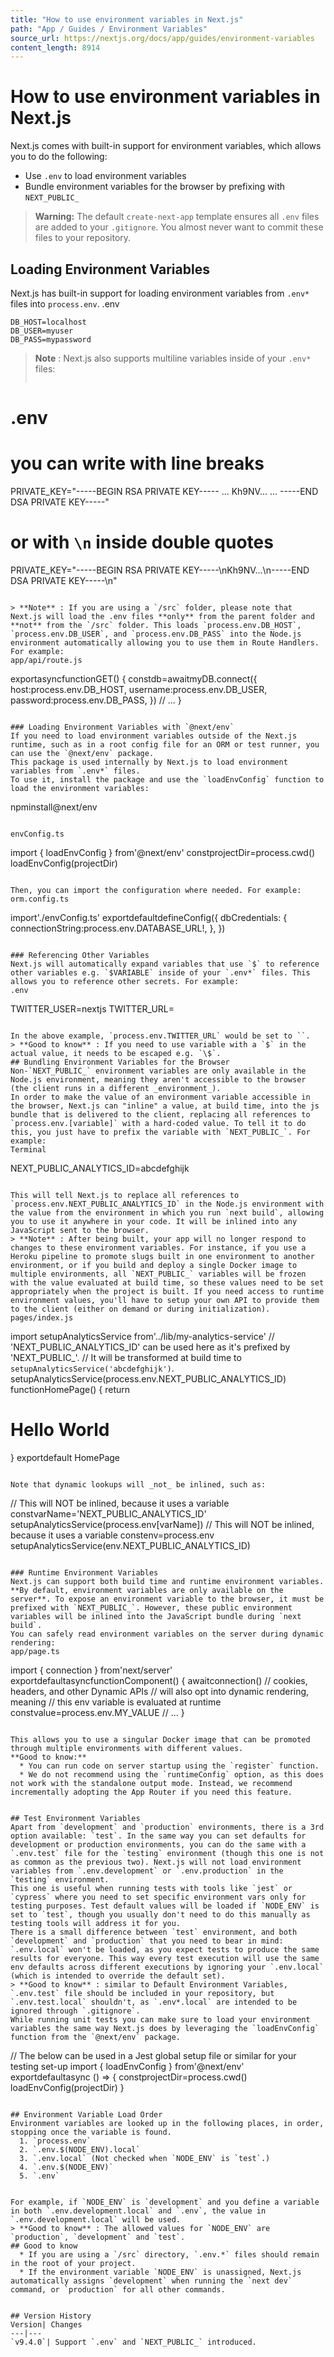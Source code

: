 ```yaml
---
title: "How to use environment variables in Next.js"
path: "App / Guides / Environment Variables"
source_url: https://nextjs.org/docs/app/guides/environment-variables
content_length: 8914
---
```


# How to use environment variables in Next.js
Next.js comes with built-in support for environment variables, which allows you to do the following:
  * Use `.env` to load environment variables
  * Bundle environment variables for the browser by prefixing with `NEXT_PUBLIC_`


> **Warning:** The default `create-next-app` template ensures all `.env` files are added to your `.gitignore`. You almost never want to commit these files to your repository.
## Loading Environment Variables
Next.js has built-in support for loading environment variables from `.env*` files into `process.env`.
.env
```
DB_HOST=localhost
DB_USER=myuser
DB_PASS=mypassword
```

> **Note** : Next.js also supports multiline variables inside of your `.env*` files:
> ```
# .env
# you can write with line breaks
PRIVATE_KEY="-----BEGIN RSA PRIVATE KEY-----
...
Kh9NV...
...
-----END DSA PRIVATE KEY-----"
# or with `\n` inside double quotes
PRIVATE_KEY="-----BEGIN RSA PRIVATE KEY-----\nKh9NV...\n-----END DSA PRIVATE KEY-----\n"
```

> **Note** : If you are using a `/src` folder, please note that Next.js will load the .env files **only** from the parent folder and **not** from the `/src` folder. This loads `process.env.DB_HOST`, `process.env.DB_USER`, and `process.env.DB_PASS` into the Node.js environment automatically allowing you to use them in Route Handlers.
For example:
app/api/route.js
```
exportasyncfunctionGET() {
constdb=awaitmyDB.connect({
  host:process.env.DB_HOST,
  username:process.env.DB_USER,
  password:process.env.DB_PASS,
 })
// ...
}
```

### Loading Environment Variables with `@next/env`
If you need to load environment variables outside of the Next.js runtime, such as in a root config file for an ORM or test runner, you can use the `@next/env` package.
This package is used internally by Next.js to load environment variables from `.env*` files.
To use it, install the package and use the `loadEnvConfig` function to load the environment variables:
```
npminstall@next/env
```

envConfig.ts
```
import { loadEnvConfig } from'@next/env'
constprojectDir=process.cwd()
loadEnvConfig(projectDir)
```

Then, you can import the configuration where needed. For example:
orm.config.ts
```
import'./envConfig.ts'
exportdefaultdefineConfig({
 dbCredentials: {
  connectionString:process.env.DATABASE_URL!,
 },
})
```

### Referencing Other Variables
Next.js will automatically expand variables that use `$` to reference other variables e.g. `$VARIABLE` inside of your `.env*` files. This allows you to reference other secrets. For example:
.env
```
TWITTER_USER=nextjs
TWITTER_URL=
```

In the above example, `process.env.TWITTER_URL` would be set to ``.
> **Good to know** : If you need to use variable with a `$` in the actual value, it needs to be escaped e.g. `\$`.
## Bundling Environment Variables for the Browser
Non-`NEXT_PUBLIC_` environment variables are only available in the Node.js environment, meaning they aren't accessible to the browser (the client runs in a different _environment_).
In order to make the value of an environment variable accessible in the browser, Next.js can "inline" a value, at build time, into the js bundle that is delivered to the client, replacing all references to `process.env.[variable]` with a hard-coded value. To tell it to do this, you just have to prefix the variable with `NEXT_PUBLIC_`. For example:
Terminal
```
NEXT_PUBLIC_ANALYTICS_ID=abcdefghijk
```

This will tell Next.js to replace all references to `process.env.NEXT_PUBLIC_ANALYTICS_ID` in the Node.js environment with the value from the environment in which you run `next build`, allowing you to use it anywhere in your code. It will be inlined into any JavaScript sent to the browser.
> **Note** : After being built, your app will no longer respond to changes to these environment variables. For instance, if you use a Heroku pipeline to promote slugs built in one environment to another environment, or if you build and deploy a single Docker image to multiple environments, all `NEXT_PUBLIC_` variables will be frozen with the value evaluated at build time, so these values need to be set appropriately when the project is built. If you need access to runtime environment values, you'll have to setup your own API to provide them to the client (either on demand or during initialization).
pages/index.js
```
import setupAnalyticsService from'../lib/my-analytics-service'
// 'NEXT_PUBLIC_ANALYTICS_ID' can be used here as it's prefixed by 'NEXT_PUBLIC_'.
// It will be transformed at build time to `setupAnalyticsService('abcdefghijk')`.
setupAnalyticsService(process.env.NEXT_PUBLIC_ANALYTICS_ID)
functionHomePage() {
return <h1>Hello World</h1>
}
exportdefault HomePage
```

Note that dynamic lookups will _not_ be inlined, such as:
```
// This will NOT be inlined, because it uses a variable
constvarName='NEXT_PUBLIC_ANALYTICS_ID'
setupAnalyticsService(process.env[varName])
// This will NOT be inlined, because it uses a variable
constenv=process.env
setupAnalyticsService(env.NEXT_PUBLIC_ANALYTICS_ID)
```

### Runtime Environment Variables
Next.js can support both build time and runtime environment variables.
**By default, environment variables are only available on the server**. To expose an environment variable to the browser, it must be prefixed with `NEXT_PUBLIC_`. However, these public environment variables will be inlined into the JavaScript bundle during `next build`.
You can safely read environment variables on the server during dynamic rendering:
app/page.ts
```
import { connection } from'next/server'
exportdefaultasyncfunctionComponent() {
awaitconnection()
// cookies, headers, and other Dynamic APIs
// will also opt into dynamic rendering, meaning
// this env variable is evaluated at runtime
constvalue=process.env.MY_VALUE
// ...
}
```

This allows you to use a singular Docker image that can be promoted through multiple environments with different values.
**Good to know:**
  * You can run code on server startup using the `register` function.
  * We do not recommend using the `runtimeConfig` option, as this does not work with the standalone output mode. Instead, we recommend incrementally adopting the App Router if you need this feature.


## Test Environment Variables
Apart from `development` and `production` environments, there is a 3rd option available: `test`. In the same way you can set defaults for development or production environments, you can do the same with a `.env.test` file for the `testing` environment (though this one is not as common as the previous two). Next.js will not load environment variables from `.env.development` or `.env.production` in the `testing` environment.
This one is useful when running tests with tools like `jest` or `cypress` where you need to set specific environment vars only for testing purposes. Test default values will be loaded if `NODE_ENV` is set to `test`, though you usually don't need to do this manually as testing tools will address it for you.
There is a small difference between `test` environment, and both `development` and `production` that you need to bear in mind: `.env.local` won't be loaded, as you expect tests to produce the same results for everyone. This way every test execution will use the same env defaults across different executions by ignoring your `.env.local` (which is intended to override the default set).
> **Good to know** : similar to Default Environment Variables, `.env.test` file should be included in your repository, but `.env.test.local` shouldn't, as `.env*.local` are intended to be ignored through `.gitignore`.
While running unit tests you can make sure to load your environment variables the same way Next.js does by leveraging the `loadEnvConfig` function from the `@next/env` package.
```
// The below can be used in a Jest global setup file or similar for your testing set-up
import { loadEnvConfig } from'@next/env'
exportdefaultasync () => {
constprojectDir=process.cwd()
loadEnvConfig(projectDir)
}
```

## Environment Variable Load Order
Environment variables are looked up in the following places, in order, stopping once the variable is found.
  1. `process.env`
  2. `.env.$(NODE_ENV).local`
  3. `.env.local` (Not checked when `NODE_ENV` is `test`.)
  4. `.env.$(NODE_ENV)`
  5. `.env`


For example, if `NODE_ENV` is `development` and you define a variable in both `.env.development.local` and `.env`, the value in `.env.development.local` will be used.
> **Good to know** : The allowed values for `NODE_ENV` are `production`, `development` and `test`.
## Good to know
  * If you are using a `/src` directory, `.env.*` files should remain in the root of your project.
  * If the environment variable `NODE_ENV` is unassigned, Next.js automatically assigns `development` when running the `next dev` command, or `production` for all other commands.


## Version History
Version| Changes  
---|---  
`v9.4.0`| Support `.env` and `NEXT_PUBLIC_` introduced.
